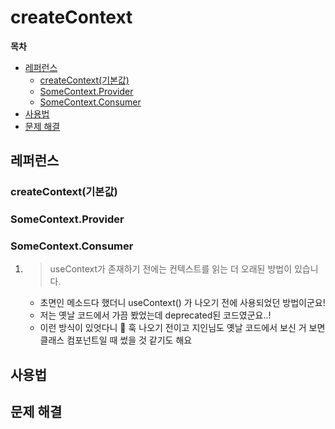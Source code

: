 # createContext

**목차**

- [레퍼런스](#레퍼런스)
  - [createContext(기본값)](#createcontext기본값)
  - [SomeContext.Provider](#somecontextprovider)
  - [SomeContext.Consumer](#somecontextconsumer)
- [사용법](#사용법)
- [문제 해결](#문제-해결)

## 레퍼런스

### createContext(기본값)

### SomeContext.Provider

### SomeContext.Consumer

1. > useContext가 존재하기 전에는 컨텍스트를 읽는 더 오래된 방법이 있습니다.

   - 초면인 메소드다 했더니 useContext() 가 나오기 전에 사용되었던 방법이군요!
   - 저는 옛날 코드에서 가끔 봤었는데 deprecated된 코드였군요..!
   - 이런 방식이 있엇다니 🧐 훅 나오기 전이고 지인님도 옛날 코드에서 보신 거 보면 클래스 컴포넌트일 때 썼을 것 같기도 해요

## 사용법

## 문제 해결
